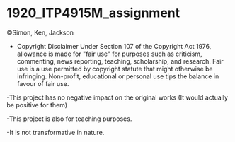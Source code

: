 # 1920_ITP4915M_assignment
©Simon, Ken, Jackson

* Copyright Disclaimer Under Section 107 of the Copyright Act 1976, allowance is made for "fair use" for purposes such as criticism, commenting, news reporting, teaching, scholarship, and research. Fair use is a use permitted by copyright statute that might otherwise be infringing. Non-profit, educational or personal use tips the balance in favour of fair use.

-This project has no negative impact on the original works (It would actually be positive for them)

-This project is also for teaching purposes.

-It is not transformative in nature.
